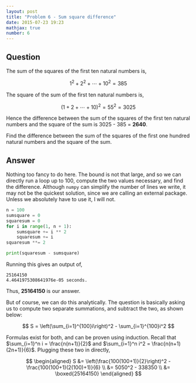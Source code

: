 ```yaml
---
layout: post
title: "Problem 6 - Sum square difference"
date: 2015-07-23 19:23
mathjax: true
number: 6
---
```


## Question

The sum of the squares of the first ten natural numbers is,


$$
1^2+2^2+\cdots+10^2 = 385
$$


The square of the sum of the first ten natural numbers is,


$$
(1+2+\cdots+10)^2 = 55^2 = 3025
$$


Hence the difference between the sum of the squares of the first ten natural numbers and the square of the sum is 3025 - 385 = **2640**.

Find the difference between the sum of the squares of the first one hundred natural numbers and the square of the sum.

## Answer

Nothing too fancy to do here. The bound is not that large, and so we can directly run a loop up to 100, compute the two values necessary, and find the difference. Although `numpy` can simplify the number of lines we write, it may not be the quickest solution, since we are calling an external package. Unless we absolutely have to use it, I will not.

```python
n = 100
sumsquare = 0
squaresum = 0
for i in range(1, n + 1):
    sumsquare += i ** 2
    squaresum += i
squaresum **= 2

print(squaresum - sumsquare)
```

Running this gives an output of,

```
25164150
4.4641975308641976e-05 seconds.
```

Thus, **25164150** is our answer. 

But of course, we can do this analytically. The question is basically asking us to compute two separate summations, and subtract the two, as shown below:


$$
S = \left(\sum_{i=1}^{100}i\right)^2 - \sum_{i=1}^{100}i^2
$$


Formulas exist for both, and can be proven using induction. Recall that $\sum_{i=1}^n i = \frac{n(n+1)}{2}$ and $\sum_{i=1}^n i^2 = \frac{n(n+1)(2n+1)}{6}$. Plugging these two in directly,


$$
\begin{aligned}
S &= \left(\frac{100(100+1)}{2}\right)^2 - \frac{100(100+1)(2(100)+1)}{6}
\\ &= 5050^2 - 338350
\\ &= \boxed{25164150}
\end{aligned}
$$
